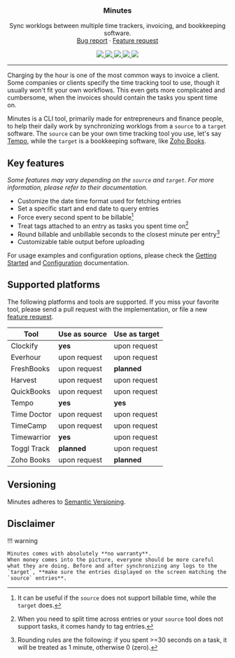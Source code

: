 <div align="center">
  <h3 align="center">Minutes</h3>

  <p align="center">
    Sync worklogs between multiple time trackers, invoicing, and bookkeeping software.
    <br />
    <a href="https://github.com/gabor-boros/minutes/issues">Bug report</a>
    ·
    <a href="https://github.com/gabor-boros/minutes/issues">Feature request</a>
  </p>

  <p align="center">
    <a href="https://github.com/gabor-boros/minutes/graphs/contributors">
      <img src="https://img.shields.io/github/contributors/gabor-boros/minutes.svg?style=for-the-badge" />
    </a>
    <a href="https://github.com/gabor-boros/minutes/network/members">
      <img src="https://img.shields.io/github/forks/gabor-boros/minutes.svg?style=for-the-badge" />
    </a>
    <a href="https://github.com/gabor-boros/minutes/stargazers">
      <img src="https://img.shields.io/github/stars/gabor-boros/minutes.svg?style=for-the-badge" />
    </a>
    <a href="https://github.com/gabor-boros/minutes/issues">
      <img src="https://img.shields.io/github/issues/gabor-boros/minutes.svg?style=for-the-badge" />
    </a>
    <a href="https://gabor-boros.github.io/minutes/license">
      <img src="https://img.shields.io/github/license/gabor-boros/minutes.svg?style=for-the-badge" />
    </a>
  </p>
</div>

---

Charging by the hour is one of the most common ways to invoice a client. Some companies or clients specify the time tracking tool to use, though it usually won't fit your own workflows. This even gets more complicated and cumbersome, when the invoices should contain the tasks you spent time on.

Minutes is a CLI tool, primarily made for entrepreneurs and finance people, to help their daily work by synchronizing worklogs from a `source` to a `target` software. The `source` can be your own time tracking tool you use, let's say [Tempo](https://tempo.io/), while the `target` is a bookkeeping software, like [Zoho Books](https://books.zoho.com).

## Key features

_Some features may vary depending on the `source` and `target`. For more information, please refer to their documentation._

- Customize the date time format used for fetching entries
- Set a specific start and end date to query entries
- Force every second spent to be billable[^1]
- Treat tags attached to an entry as tasks you spent time on[^2]
- Round billable and unbillable seconds to the closest minute per entry[^3]
- Customizable table output before uploading

[^1]: It can be useful if the `source` does not support billable time, while the `target` does.
[^2]: When you need to split time across entries or your `source` tool does not support tasks, it comes handy to tag entries.
[^3]: Rounding rules are the following: if you spent >=30 seconds on a task, it will be treated as 1 minute, otherwise 0 (zero).

For usage examples and configuration options, please check the [Getting Started](https://gabor-boros.github.io/minutes/getting-started) and [Configuration](https://gabor-boros.github.io/minutes/configuration) documentation.

## Supported platforms

The following platforms and tools are supported. If you miss your favorite tool, please send a pull request with the implementation, or file a new [feature request](https://github.com/gabor-boros/minutes/issues).

| Tool        | Use as source | Use as target |
| ----------- | ------------- | ------------- |
| Clockify    | **yes**       | upon request  |
| Everhour    | upon request  | upon request  |
| FreshBooks  | upon request  | **planned**   |
| Harvest     | upon request  | upon request  |
| QuickBooks  | upon request  | upon request  |
| Tempo       | **yes**       | **yes**       |
| Time Doctor | upon request  | upon request  |
| TimeCamp    | upon request  | upon request  |
| Timewarrior | **yes**       | upon request  |
| Toggl Track | **planned**   | upon request  |
| Zoho Books  | upon request  | **planned**   |

## Versioning

Minutes adheres to [Semantic Versioning](https://semver.org/spec/v2.0.0.html).

## Disclaimer

!!! warning
    
    Minutes comes with absolutely **no warranty**.
    When money comes into the picture, everyone should be more careful what they are doing. Before and after synchronizing any logs to the `target`, **make sure the entries displayed on the screen matching the `source` entries**.
